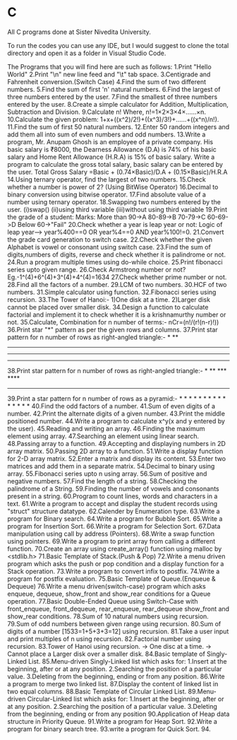 # C
All C programs done at Sister Nivedita University.

To run the codes you can use any IDE, but I would suggest to clone the total directory and open it as a folder in Visual Studio Code.

The Programs that you will find here are such as follows:
1.Print "Hello World"
2.Print "\n" new line feed and "\t" tab space.
3.Centigrade and Fahrenheit conversion.(Switch Case)
4.Find the sum of two different numbers.
5.Find the sum of first 'n' natural numbers.
6.Find the largest of three numbers entered by the user.
7.Find the smallest of three numbers entered by the user. 
8.Create a simple calculator for Addition, Multiplication, Subtraction and Division. 
9.Calculate n! Where, n!=1×2×3×4×......×n.
10.Calculate the given problem: 1+x+((x^2)/2!)+((x^3)/3!)+......+((x^n)/n!).
11.Find the sum of first 50 natural numbers. 
12.Enter 50 random integers and add them all into sum of even numbers and odd numbers.
13.Write a program, Mr. Anupam Ghosh is an employee of a private company. His basic salary is ₹8000, the Dearness Allowance (D.A) is 74% of his basic salary and Home Rent Allowance (H.R.A) is 15% of basic salary. Write a program to calculate the gross total salary, basic salary can be entered by the user. 
        Total Gross Salary =Basic + (0.74×Basic)/D.A + (0.15×Basic)/H.R.A
14.Using ternary operator, find the largest of two numbers. 
15.Check whether a number is power of 2? (Using BitWise Operator)
16.Decimal to binary conversion using bitwise operator. 
17.Find absolute value of a number using ternary operator. 
18.Swapping two numbers entered by the user.
  (i)swap() (ii)using third variable (iii)without using third variable 
19.Print the grade of a student:
   Marks: More than 90->A
          80-89->B
          70-79->C
          60-69->D
          Below 60->"Fail"
20.Check whether a year is leap year or not: Logic of leap year--> year%400==0 OR year%4==0 AND year%100!=0.
21.Convert the grade card generation to switch case.
22.Check whether the given Alphabet is vowel or consonant using switch case.
23.Find the sum of digits,numbers of digits, reverse and check whether it is palindrome or not.
24.Run a program multiple times using do-while choice.
25.Print fibonacci series upto given range.
26.Check Armstrong number or not? Eg.-1^(4)+6^(4)+3^(4)+4^(4)=1634
27.Check whether prime number or not.
28.Find all the factors of a number.
29.LCM of two numbers.
30.HCF of two numbers.
31.Simple calculator using function. 
32.Fibonacci series using recursion. 
33.The Tower of Hanoi:-
   1)One disk at a time.
   2)Larger disk cannot be placed over smaller disk.
34.Design a function to calculate factorial and implement it to check whether it is a krishnamurthy number or not.
35.Calculate, Combination for n number of terms:-
       nCr=(n!/(r!(n-r)!))
36.Print star "*" pattern as per the given rows and columns. 
37.Print star pattern for n number of rows as right-angled triangle:- 
   *
   **
   ***
   ****
   *****
38.Print star pattern for n number of rows as right-angled triangle:-
       *
      **
     ***
    ****
   *****
39.Print a star pattern for n number of rows as a pyramid:- 
        *
       * *
      * * *
     * * * *
    * * * * *
40.Find the odd factors of a number.
41.Sum of even digits of a number.
42.Print the alternate digits of a given number.
43.Print the middle positioned number.
44.Write a program to calculate x^y(x and y entered by the user).
45.Reading and writing an array. 
46.Finding the maximum element using array.
47.Searching an element using linear search. 
48.Passing array to a function. 
49.Accepting and displaying numbers in 2D array matrix.
50.Passing 2D array to a function. 
51.Write a display function for 2-D array matrix.
52.Enter a matrix and display its content. 
53.Enter two matrices and add them in a separate matrix. 
54.Decimal to binary using array.
55.Fibonacci series upto n using array.
56.Sum of positive and negative numbers.
57.Find the length of a string. 
58.Checking the palindrome of a String. 
59.Finding the number of vowels and consonants present in a string.
60.Program to count lines, words and characters in a text.
61.Write a program to accept and display the student records using "struct" structure datatype. 
62.Calender by Enumeration type.
63.Write a program for Binary search.
64.Write a program for Bubble Sort.
65.Write a program for Insertion Sort.
66.Write a program for Selection Sort.
67.Data manipulation using call by address (Pointers).
68.Write a swap function using pointers.
69.Write a program to print array from calling a different function. 
70.Create an array using create_array() function using malloc by <stdlib.h>
71.Basic Template of Stack.(Push & Pop)
72.Write a menu driven program which asks the push or pop condition and a display function for a Stack operation. 
73.Write a program to convert infix to postfix.
74.Write a program for postfix evaluation. 
75.Basic Template of Queue.(Enqueue & Dequeue)
76.Write a menu driven(switch-case) program  which asks enqueue, dequeue, show_front and show_rear conditions for a Queue operation. 
77.Basic Double-Ended Queue using Switch-Case with front_enqueue, front_dequeue, rear_enqueue, rear_dequeue show_front and show_rear conditions. 
78.Sum of 10 natural numbers using recursion. 
79.Sum of odd numbers between given range using recursion. 
80.Sum of digits of a number [1533=1+5+3+3=12] using recursion. 
81.Take a user input and print multiples of n using recursion. 
82.Factorial number using recursion. 
83.Tower of Hanoi using recursion. 
   -> One disc at a time.
   -> Cannot place a Larger disk over a smaller disk. 
84.Basic template of Singly-Linked List.
85.Menu-driven Singly-Linked list which asks for:
         1.Insert at the beginning, after or at any position. 
          2.Searching the position of a particular value. 
           3.Deleting from the beginning, ending or from any position. 
86.Write a program to merge two linked list.
87.Display the content of linked list in two equal columns. 
88.Basic Template of Circular Linked List.
89.Menu-driven Circular-Linked list which asks for:
         1.Insert at the beginning, after or at any position. 
          2.Searching the position of a particular value. 
           3.Deleting from the beginning, ending or from any position
90.Application of Heap data structure in Priority Queue.
91.Write a program for Heap Sort.
92.Write a program for binary search tree.
93.write a program for Quick Sort.
94.






